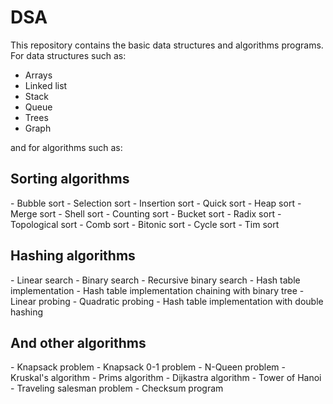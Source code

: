 # DSA
<p>This repository contains the basic data structures and algorithms programs. For data structures such as:</p>
<ul>
<li>Arrays</li>
<li>Linked list</li>
<li>Stack</li>
<li>Queue</li>
<li>Trees</li>
<li>Graph</li>
</ul>
<p>and for algorithms such as:</p>
<h2>Sorting algorithms</h2>
  - Bubble sort
  - Selection sort
  - Insertion sort
  - Quick sort
  - Heap sort
  - Merge sort 
  - Shell sort
  - Counting sort
  - Bucket sort
  - Radix sort 
  - Topological sort
  - Comb sort
  - Bitonic sort
  - Cycle sort
  - Tim sort
 
<h2>Hashing algorithms</h2>
  - Linear search
  - Binary search 
  - Recursive binary search 
  - Hash table implementation
  - Hash table implementation chaining with binary tree
  - Linear probing
  - Quadratic probing 
  - Hash table implementation with double hashing
 
<h2>And other algorithms</h2>
  - Knapsack problem 
  - Knapsack 0-1 problem
  - N-Queen problem
  - Kruskal's algorithm
  - Prims algorithm
  - Dijkastra algorithm
  - Tower of Hanoi 
  - Traveling salesman problem
  - Checksum program